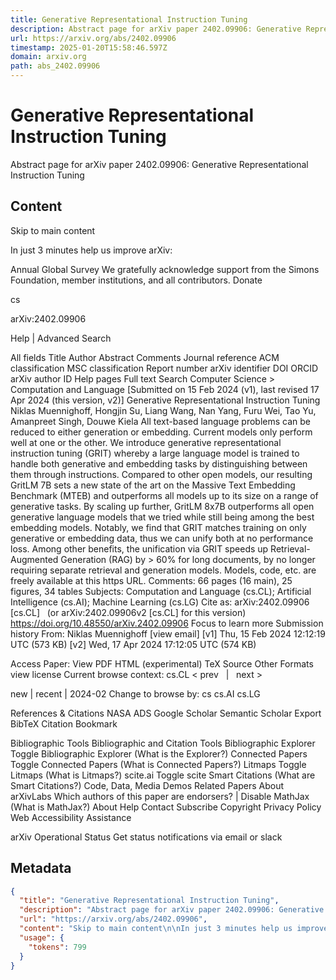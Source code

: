 ```yaml
---
title: Generative Representational Instruction Tuning
description: Abstract page for arXiv paper 2402.09906: Generative Representational Instruction Tuning
url: https://arxiv.org/abs/2402.09906
timestamp: 2025-01-20T15:58:46.597Z
domain: arxiv.org
path: abs_2402.09906
---
```


# Generative Representational Instruction Tuning


Abstract page for arXiv paper 2402.09906: Generative Representational Instruction Tuning


## Content

Skip to main content

In just 3 minutes help us improve arXiv:

Annual Global Survey
We gratefully acknowledge support from the Simons Foundation, member institutions, and all contributors.
Donate
>
cs
>
arXiv:2402.09906

Help | Advanced Search

All fields
Title
Author
Abstract
Comments
Journal reference
ACM classification
MSC classification
Report number
arXiv identifier
DOI
ORCID
arXiv author ID
Help pages
Full text
Search
Computer Science > Computation and Language
[Submitted on 15 Feb 2024 (v1), last revised 17 Apr 2024 (this version, v2)]
Generative Representational Instruction Tuning
Niklas Muennighoff, Hongjin Su, Liang Wang, Nan Yang, Furu Wei, Tao Yu, Amanpreet Singh, Douwe Kiela
All text-based language problems can be reduced to either generation or embedding. Current models only perform well at one or the other. We introduce generative representational instruction tuning (GRIT) whereby a large language model is trained to handle both generative and embedding tasks by distinguishing between them through instructions. Compared to other open models, our resulting GritLM 7B sets a new state of the art on the Massive Text Embedding Benchmark (MTEB) and outperforms all models up to its size on a range of generative tasks. By scaling up further, GritLM 8x7B outperforms all open generative language models that we tried while still being among the best embedding models. Notably, we find that GRIT matches training on only generative or embedding data, thus we can unify both at no performance loss. Among other benefits, the unification via GRIT speeds up Retrieval-Augmented Generation (RAG) by > 60% for long documents, by no longer requiring separate retrieval and generation models. Models, code, etc. are freely available at this https URL.
Comments:	66 pages (16 main), 25 figures, 34 tables
Subjects:	Computation and Language (cs.CL); Artificial Intelligence (cs.AI); Machine Learning (cs.LG)
Cite as:	arXiv:2402.09906 [cs.CL]
 	(or arXiv:2402.09906v2 [cs.CL] for this version)
 	
https://doi.org/10.48550/arXiv.2402.09906
Focus to learn more
Submission history
From: Niklas Muennighoff [view email]
[v1] Thu, 15 Feb 2024 12:12:19 UTC (573 KB)
[v2] Wed, 17 Apr 2024 17:12:05 UTC (574 KB)

Access Paper:
View PDF
HTML (experimental)
TeX Source
Other Formats
view license
Current browse context:
cs.CL
< prev   |   next >

new | recent | 2024-02
Change to browse by:
cs
cs.AI
cs.LG

References & Citations
NASA ADS
Google Scholar
Semantic Scholar
Export BibTeX Citation
Bookmark
 
Bibliographic Tools
Bibliographic and Citation Tools
Bibliographic Explorer Toggle
Bibliographic Explorer (What is the Explorer?)
Connected Papers Toggle
Connected Papers (What is Connected Papers?)
Litmaps Toggle
Litmaps (What is Litmaps?)
scite.ai Toggle
scite Smart Citations (What are Smart Citations?)
Code, Data, Media
Demos
Related Papers
About arXivLabs
Which authors of this paper are endorsers? | Disable MathJax (What is MathJax?)
About
Help
Contact
Subscribe
Copyright
Privacy Policy
Web Accessibility Assistance

arXiv Operational Status 
Get status notifications via email or slack

## Metadata

```json
{
  "title": "Generative Representational Instruction Tuning",
  "description": "Abstract page for arXiv paper 2402.09906: Generative Representational Instruction Tuning",
  "url": "https://arxiv.org/abs/2402.09906",
  "content": "Skip to main content\n\nIn just 3 minutes help us improve arXiv:\n\nAnnual Global Survey\nWe gratefully acknowledge support from the Simons Foundation, member institutions, and all contributors.\nDonate\n>\ncs\n>\narXiv:2402.09906\n\nHelp | Advanced Search\n\nAll fields\nTitle\nAuthor\nAbstract\nComments\nJournal reference\nACM classification\nMSC classification\nReport number\narXiv identifier\nDOI\nORCID\narXiv author ID\nHelp pages\nFull text\nSearch\nComputer Science > Computation and Language\n[Submitted on 15 Feb 2024 (v1), last revised 17 Apr 2024 (this version, v2)]\nGenerative Representational Instruction Tuning\nNiklas Muennighoff, Hongjin Su, Liang Wang, Nan Yang, Furu Wei, Tao Yu, Amanpreet Singh, Douwe Kiela\nAll text-based language problems can be reduced to either generation or embedding. Current models only perform well at one or the other. We introduce generative representational instruction tuning (GRIT) whereby a large language model is trained to handle both generative and embedding tasks by distinguishing between them through instructions. Compared to other open models, our resulting GritLM 7B sets a new state of the art on the Massive Text Embedding Benchmark (MTEB) and outperforms all models up to its size on a range of generative tasks. By scaling up further, GritLM 8x7B outperforms all open generative language models that we tried while still being among the best embedding models. Notably, we find that GRIT matches training on only generative or embedding data, thus we can unify both at no performance loss. Among other benefits, the unification via GRIT speeds up Retrieval-Augmented Generation (RAG) by > 60% for long documents, by no longer requiring separate retrieval and generation models. Models, code, etc. are freely available at this https URL.\nComments:\t66 pages (16 main), 25 figures, 34 tables\nSubjects:\tComputation and Language (cs.CL); Artificial Intelligence (cs.AI); Machine Learning (cs.LG)\nCite as:\tarXiv:2402.09906 [cs.CL]\n \t(or arXiv:2402.09906v2 [cs.CL] for this version)\n \t\nhttps://doi.org/10.48550/arXiv.2402.09906\nFocus to learn more\nSubmission history\nFrom: Niklas Muennighoff [view email]\n[v1] Thu, 15 Feb 2024 12:12:19 UTC (573 KB)\n[v2] Wed, 17 Apr 2024 17:12:05 UTC (574 KB)\n\nAccess Paper:\nView PDF\nHTML (experimental)\nTeX Source\nOther Formats\nview license\nCurrent browse context:\ncs.CL\n< prev   |   next >\n\nnew | recent | 2024-02\nChange to browse by:\ncs\ncs.AI\ncs.LG\n\nReferences & Citations\nNASA ADS\nGoogle Scholar\nSemantic Scholar\nExport BibTeX Citation\nBookmark\n \nBibliographic Tools\nBibliographic and Citation Tools\nBibliographic Explorer Toggle\nBibliographic Explorer (What is the Explorer?)\nConnected Papers Toggle\nConnected Papers (What is Connected Papers?)\nLitmaps Toggle\nLitmaps (What is Litmaps?)\nscite.ai Toggle\nscite Smart Citations (What are Smart Citations?)\nCode, Data, Media\nDemos\nRelated Papers\nAbout arXivLabs\nWhich authors of this paper are endorsers? | Disable MathJax (What is MathJax?)\nAbout\nHelp\nContact\nSubscribe\nCopyright\nPrivacy Policy\nWeb Accessibility Assistance\n\narXiv Operational Status \nGet status notifications via email or slack",
  "usage": {
    "tokens": 799
  }
}
```
